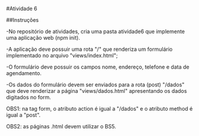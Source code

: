 #Atividade 6

##Instruções

-No repositório de atividades, cria uma pasta atividade6 que implemente uma aplicação web (npm init).

-A aplicação deve possuir uma rota "/" que renderiza um formulário implementado no arquivo "views/index.html";

-O formulário deve possuir os campos nome, endereço, telefone e data de agendamento.

-Os dados do formulário devem ser enviados para a rota (post) "/dados" que deve renderizar a página "views/dados.html" apresentando os dados digitados no form.

OBS1: na tag form, o atributo action é igual a "/dados" e o atributo method é igual a "post".

OBS2: as páginas .html devem utilizar o BS5.
